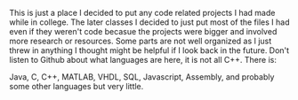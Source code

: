 This is just a place I decided to put any code related projects I had made while in college. The later classes I decided to just put most of the files I had even if they weren't code becasue the projects were bigger and involved more research or resources. Some parts are not well organized as I just threw in anything I thought might be helpful if I look back in the future. Don't listen to Github about what languages are here, it is not all C++. There is:

Java, C, C++, MATLAB, VHDL, SQL, Javascript, Assembly, and probably some other languages but very little.
